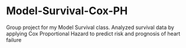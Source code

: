 # Model-Survival-Cox-PH
Group project for my Model Survival class. Analyzed survival data by applying Cox Proportional Hazard to predict risk and prognosis of heart failure
